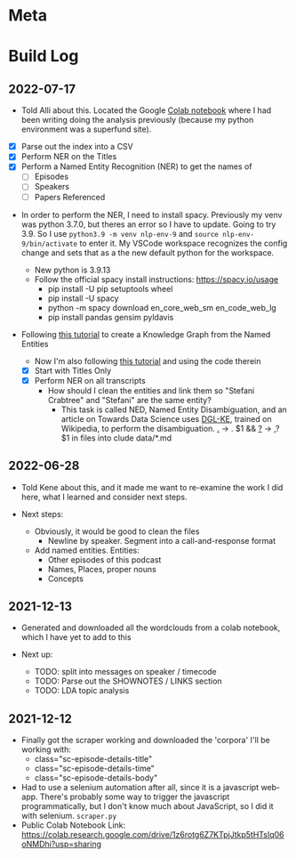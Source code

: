 # Meta

# Build Log

## 2022-07-17
- Told Alli about this. Located the Google [Colab notebook](https://colab.research.google.com/drive/1z6rotg6Z7KTpjJtkp5tHTsIq06oNMDhi?usp=sharing) where I had been writing doing the analysis previously (because my python environment was a superfund site).
- [x] Parse out the index into a CSV
- [x] Perform NER on the Titles
- [x] Perform a Named Entity Recognition (NER) to get the names of
  - [ ] Episodes
  - [ ] Speakers
  - [ ] Papers Referenced

- In order to perform the NER, I need to install spacy. Previously my venv was python 3.7.0, but theres an error so I have to update. Going to try 3.9. So I use `python3.9 -m venv nlp-env-9` and `source nlp-env-9/bin/activate` to enter it. My VSCode workspace recognizes the config change and sets that as a the new default python for the workspace. 
  - New python is 3.9.13
  - Follow the official spacy install instructions: https://spacy.io/usage
    - pip install -U pip setuptools wheel
    - pip install -U spacy
    - python -m spacy download en_core_web_sm en_code_web_lg
    - pip install pandas gensim pyldavis

- Following [this tutorial](https://analyticsindiamag.com/hands-on-guide-to-building-knowledge-graph-for-named-entity-recognition/) to create a Knowledge Graph from the Named Entities
  - Now I'm also following [this tutorial](https://analyticsindiamag.com/complete-guide-to-implement-knowledge-graph-using-python/) and using the code therein
  - [x] Start with Titles Only
  - [x] Perform NER on all transcripts
    - How should I clean the entities and link them so "Stefani Crabtree" and "Stefani" are the same entity?
      - This task is called NED, Named Entity Disambiguation, and an article on Towards Data Science uses [DGL-KE](https://github.com/awslabs/dgl-ke), trained on Wikipedia, to perform the disambiguation. [.](\w) -> . $1 && [?](\w) -> ,? $1 in files into clude data/*.md
## 2022-06-28
- Told Kene about this, and it made me want to re-examine the work I did here, what I learned and consider next steps.

- Next steps:
  - Obviously, it would be good to clean the files
    - Newline by speaker. Segment into a call-and-response format
  - Add named entities. Entities:
    - Other episodes of this podcast
    - Names, Places, proper nouns
    - Concepts

## 2021-12-13
- Generated and downloaded all the wordclouds from a colab notebook, which I have yet to add to this

- Next up: 
  - TODO: split into messages on speaker / timecode
  - TODO: Parse out the SHOWNOTES / LINKS section
  - TODO: LDA topic analysis
## 2021-12-12
- Finally got the scraper working and downloaded the 'corpora' I'll be working with:
  - class="sc-episode-details-title"
  - class="sc-episode-details-time"
  - class="sc-episode-details-body"
- Had to use a selenium automation after all, since it is a javascript web-app. There's probably some way to trigger the javascript programmatically, but I don't know much about JavaScript, so I did it with selenium. `scraper.py` 
- Public Colab Notebook Link: https://colab.research.google.com/drive/1z6rotg6Z7KTpjJtkp5tHTsIq06oNMDhi?usp=sharing